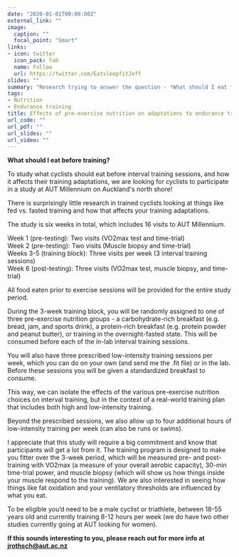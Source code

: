 ```yaml
---
date: "2020-01-01T00:00:00Z"
external_link: ""
image:
  caption: ""
  focal_point: "Smart"
links:
- icon: twitter 
  icon_pack: fab
  name: Follow
  url: https://twitter.com/EatsleepfitJeff
slides: ""
summary: "Research trying to answer the question - *What should I eat for breakfast before exercise?*"
tags:
- Nutrition
- Endurance training
title: Effects of pre-exercise nutrition on adaptations to endurance training 
url_code: ""
url_pdf: ""
url_slides: ""
url_video: ""
---
```


**What should I eat before training?**

To study what cyclists should eat before interval training sessions, and how it affects their training adaptations, we are looking for cyclists to participate in a study at AUT Millennium on Auckland's north shore!

There is surprisingly little research in trained cyclists looking at things like fed vs. fasted training and how that affects your training adaptations.

The study is six weeks in total, which includes 16 visits to AUT Millennium.

Week 1 (pre-testing): Two visits (VO2max test and time-trial)<br>
Week 2 (pre-testing): Two visits (Muscle biopsy and time-trial)<br>
Weeks 3-5 (training block): Three visits per week (3 interval training sessions)<br>
Week 6 (post-testing): Three visits (VO2max test, muscle biopsy, and time-trial)<br>

All food eaten prior to exercise sessions will be provided for the entire study period.

During the 3-week training block, you will be randomly assigned to one of three pre-exercise nutrition groups - a carbohydrate-rich breakfast (e.g. bread, jam, and sports drink), a protein-rich breakfast (e.g. protein powder and peanut butter), or training in the overnight-fasted state. This will be consumed before each of the in-lab interval training sessions.

You will also have three prescribed low-intensity training sessions per week, which you can do on your own (and send me the .fit file) or in the lab. Before these sessions you will be given a standardized breakfast to consume. 

This way, we can isolate the effects of the various pre-exercise nutrition choices on interval training, but in the context of a real-world training plan that includes both high and low-intensity training.

Beyond the prescribed sessions, we also allow up to four additional hours of low-intensity training per week (can also be runs or swims).

I appreciate that this study will require a big commitment and know that participants will get a lot from it. The training program is designed to make you fitter over the 3-week period, which will be measured pre- and post-training with VO2max (a measure of your overall aerobic capacity), 30-min time-trial power, and muscle biopsy (which will show us how things inside your muscle respond to the training). We are also interested in seeing how things like fat oxidation and your ventilatory thresholds are influenced by what you eat.

To be eligible you’d need to be a male cyclist or triathlete, between 18-55 years old and currently training 8-12 hours per week (we do have two other studies currently going at AUT looking for women).

**If this sounds interesting to you, please reach out for more info at jrothsch@aut.ac.nz**



